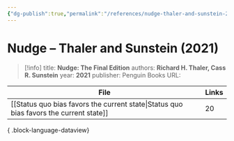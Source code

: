 ```yaml
---
{"dg-publish":true,"permalink":"/references/nudge-thaler-and-sunstein-2021/"}
---
```



# Nudge – Thaler and Sunstein (2021)

> [!info]
> title: **Nudge: The Final Edition**
> authors: **Richard H. Thaler, Cass R. Sunstein**
> year: **2021**
> publisher: Penguin Books
> URL: 



| File                                                                                      | Links |
| ----------------------------------------------------------------------------------------- | ----- |
| [[Status quo bias favors the current state\|Status quo bias favors the current state]] | 20    |

{ .block-language-dataview}
